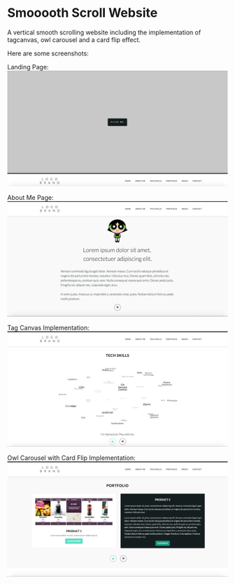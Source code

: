 # Smooooth Scroll Website

A vertical smooth scrolling website including the implementation of tagcanvas, owl carousel and a card flip effect.

Here are some screenshots:

Landing Page:
![Smooooth Scroll Landing Page Screenshot](img/ss_landingpage.png "Landing Page Screenshot")

About Me Page:
![Smooooth Scroll About Me Screenshot](img/ss_about.png "About Me Screenshot")

Tag Canvas Implementation:
![Tag Canvas Screenshot](img/ss_tagcanvas.png "Tag Canvas Screenshot")

Owl Carousel with Card Flip Implementation:
![Card Flip / Carousel Screenshot](img/ss_cardflip-carousel.png "Card Flip / Carousel Screenshot")

